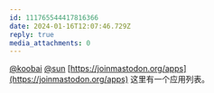 ```yaml
---
id: 111765544417816366
date: 2024-01-16T12:07:46.729Z
reply: true
media_attachments: 0
---
```


[@koobai](https://m.koobai.com/@koobai) [@sun](https://ow3.cn/users/sun) [https://joinmastodon.org/apps](https://joinmastodon.org/apps) 这里有一个应用列表。

